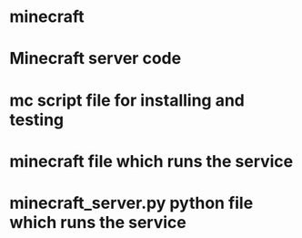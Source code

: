 # minecraft
# Minecraft server code
# mc			script file for installing and testing
# minecraft		file which runs the service 
# minecraft_server.py	python file which runs the service
